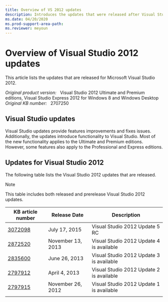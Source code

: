 ```yaml
---
title: Overview of VS 2012 updates
description: Introduces the updates that were released after Visual Studio 2012 was released.
ms.date: 04/20/2020
ms.prod-support-area-path:
ms.reviewer: meyoun
---
```

# Overview of Visual Studio 2012 updates

This article lists the updates that are released for Microsoft Visual Studio 2012.

_Original product version:_ &nbsp; Visual Studio 2012 Ultimate and Premium editions, Visual Studio Express 2012 for Windows 8 and Windows Desktop  
_Original KB number:_ &nbsp; 2707250

## Visual Studio updates

Visual Studio updates provide features improvements and fixes issues. Additionally, the updates introduce functionality to Visual Studio. Most of the new functionality applies to the Ultimate and Premium editions. However, some features also apply to the Professional and Express editions.

## Updates for Visual Studio 2012

The following table lists the Visual Studio 2012 updates that are released.

> [!NOTE]
> This table includes both released and prerelease Visual Studio 2012 updates.

|KB article number|Release Date|Description|
|---|---|---|
| [3072098](https://support.microsoft.com/help/3072098)|July 17, 2015|Visual Studio 2012 Update 5 RC|
| [2872520](https://support.microsoft.com/help/2872520)|November 13, 2013|Visual Studio 2012 Update 4 is available|
| [2835600](https://support.microsoft.com/help/2835600)|June 26, 2013|Visual Studio 2012 Update 3 is available|
| [2797912](https://support.microsoft.com/help/2797912)|April 4, 2013|Visual Studio 2012 Update 2 is available|
| [2797915](https://support.microsoft.com/help/2797915)|November 26, 2012|Visual Studio 2012 Update 1 is available|
||||
